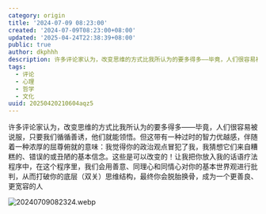 ```yaml
---
category: origin
title: '2024-07-09 08:23:00'
created: '2024-07-09T08:23:00+08:00'
updated: '2025-04-24T22:38:39+08:00'
public: true
author: dkphhh
description: 许多评论家认为，改变思维的方式比我所认为的要多得多——毕竟，人们很容易被说服，只要我们循循善诱，他们就能领悟……
tags:
  - 评论
  - 心理
  - 哲学
  - 文化
uuid: 20250420210604aqz5
---
```


许多评论家认为，改变思维的方式比我所认为的要多得多——毕竟，人们很容易被说服，只要我们循循善诱，他们就能领悟。但这带有一种过时的智力优越感，伴随着一种浓厚的屈尊俯就的意味：我觉得你的政治观点冒犯了我，我猜想它们来自糟糕的、错误的或丑陋的基本信念。这些是可以改变的！让我把你放入我的话语疗法程序中，在这个程序里，我们会用善意、同理心和同情心对你的基本世界观进行批判，从而打破你的底层（双关）思维结构，最终你会脱胎换骨，成为一个更善良、更宽容的人

![20240709082324.webp](https://img.dkphhh.me/20240709082324.webp)
